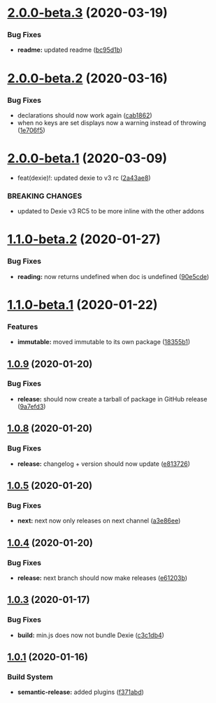 # [2.0.0-beta.3](https://github.com/PVermeer/dexie-encrypted-addon/compare/v2.0.0-beta.2...v2.0.0-beta.3) (2020-03-19)


### Bug Fixes

* **readme:** updated readme ([bc95d1b](https://github.com/PVermeer/dexie-encrypted-addon/commit/bc95d1b610de2a7792405c8cc674aa93c0888775))

# [2.0.0-beta.2](https://github.com/PVermeer/dexie-encrypted-addon/compare/v2.0.0-beta.1...v2.0.0-beta.2) (2020-03-16)


### Bug Fixes

* declarations should now work again ([cab1862](https://github.com/PVermeer/dexie-encrypted-addon/commit/cab1862d94fd302e6c334d5204e8c3132d6150f4))
* when no keys are set displays now a warning instead of throwing ([1e706f5](https://github.com/PVermeer/dexie-encrypted-addon/commit/1e706f5025f1987ef7ec169aed70a5875a0ed53b))

# [2.0.0-beta.1](https://github.com/PVermeer/dexie-encrypted-addon/compare/v1.1.0-beta.2...v2.0.0-beta.1) (2020-03-09)


* feat(dexie)!: updated dexie to v3 rc ([2a43ae8](https://github.com/PVermeer/dexie-encrypted-addon/commit/2a43ae8e2cc6b0beb7977441320b666c6bdde267))


### BREAKING CHANGES

* updated to Dexie v3 RC5 to be more inline with the other addons

# [1.1.0-beta.2](https://github.com/PVermeer/dexie-encrypted-addon/compare/v1.1.0-beta.1...v1.1.0-beta.2) (2020-01-27)


### Bug Fixes

* **reading:** now returns undefined when doc is undefined ([90e5cde](https://github.com/PVermeer/dexie-encrypted-addon/commit/90e5cded38841391949135af93a888c43a1beeea))

# [1.1.0-beta.1](https://github.com/PVermeer/dexie-encrypted-addon/compare/v1.0.9...v1.1.0-beta.1) (2020-01-22)


### Features

* **immutable:** moved immutable to its own package ([18355b1](https://github.com/PVermeer/dexie-encrypted-addon/commit/18355b1dbe176105a4ee860aa9deea9d5476eee6))

## [1.0.9](https://github.com/PVermeer/dexie-encrypted-addon/compare/v1.0.8...v1.0.9) (2020-01-20)


### Bug Fixes

* **release:** should now create a tarball of package in GitHub release ([9a7efd3](https://github.com/PVermeer/dexie-encrypted-addon/commit/9a7efd355cae87f07c12c40856fdc00cc938908c))

## [1.0.8](https://github.com/PVermeer/dexie-encrypted-addon/compare/v1.0.7...v1.0.8) (2020-01-20)


### Bug Fixes

* **release:** changelog + version should now update ([e813726](https://github.com/PVermeer/dexie-encrypted-addon/commit/e8137263efbabc0d51bc03cc87efd609895b27ec))


## [1.0.5](https://github.com/PVermeer/dexie-encrypted-addon/compare/v1.0.4...v1.0.5) (2020-01-20)


### Bug Fixes

* **next:** next now only releases on next channel ([a3e86ee](https://github.com/PVermeer/dexie-encrypted-addon/commit/a3e86ee222c2a7d34037fb5a8be15921e2a1ae13))

## [1.0.4](https://github.com/PVermeer/dexie-encrypted-addon/compare/v1.0.3...v1.0.4) (2020-01-20)


### Bug Fixes

* **release:** next branch should now make releases ([e61203b](https://github.com/PVermeer/dexie-encrypted-addon/commit/e61203b6c818435d755373338258fee9ec53dbe2))

## [1.0.3](https://github.com/PVermeer/dexie-encrypted-addon/compare/v1.0.2...v1.0.3) (2020-01-17)


### Bug Fixes

* **build:** min.js does now not bundle Dexie ([c3c1db4](https://github.com/PVermeer/dexie-encrypted-addon/commit/c3c1db436a7fa8a16a1953e42af2d72f7121d519))

## [1.0.1](https://github.com/PVermeer/dexie-encrypted-addon/compare/v1.0.0...v1.0.1) (2020-01-16)


### Build System

* **semantic-release:** added plugins ([f371abd](https://github.com/PVermeer/dexie-encrypted-addon/commit/f371abdde3346d0dd9eab89a1c287b74107190f3))
